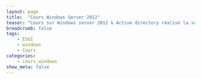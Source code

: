 ```yaml
---
layout: page
title:  "Cours Windows Server 2012"
teaser: "Cours sur Windows server 2012 & Active directory réalisé la semaine du 27 Mars 2017"
breadcrumb: false
tags:
    - ESGI
    - windows
    - Cours
categories:
    - cours_windows
show_meta: false
---
```

